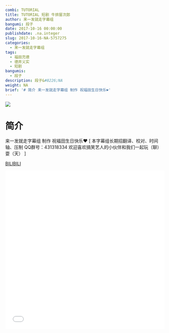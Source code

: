 ```yaml
---
combi: TUTORIAL
title: TUTORIAL 短剧 牛排屋次郎
author: 来一发就走字幕组
bangumi: 段子
date: 2017-10-16 00:00:00
publishdate: .na.integer
slug: 2017-10-16-NA-5757275
categories:
  - 来一发就走字幕组
tags:
  - 福田充德
  - 德井义实
  - 短剧
bangumis:
  - 段子
description: 段子&#8226;NA
weight: NA
brief: '# 简介 来一发就走字幕组 制作 祝福田生日快乐❤'
---
```


![](https://i.imgur.com/Up5ChiT.jpg)

# 简介  
来一发就走字幕组 制作 祝福田生日快乐❤ [ 本字幕组长期招翻译、校对、时间轴、压制   QQ群号：431318334 欢迎喜欢搞笑艺人的小伙伴和我们一起玩（聊）耍（天） ]

  [BILIBILI](https://www.bilibili.com/video/av5757275/)


<div class="vcontainer">  <iframe class='video' src="//www.bilibili.com/blackboard/player.html?aid=5757275" width="100%" height="500" frameborder="0" allowfullscreen="allowfullscreen"></iframe></div>
